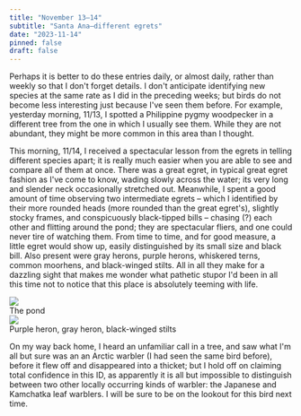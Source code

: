 ```yaml
---
title: "November 13–14"
subtitle: "Santa Ana—different egrets"
date: "2023-11-14"
pinned: false
draft: false
---
```


Perhaps it is better to do these entries daily, or almost daily, rather than weekly so that I don't forget details. I don't anticipate identifying new species at the same rate as I did in the preceding weeks; but birds do not become less interesting just because I've seen them before. For example, yesterday morning, 11/13, I spotted a Philippine pygmy woodpecker in a different tree from the one in which I usually see them. While they are not abundant, they might be more common in this area than I thought.

This morning, 11/14, I received a spectacular lesson from the egrets in telling different species apart; it is really much easier when you are able to see and compare all of them at once. There was a great egret, in typical great egret fashion as I've come to know, wading slowly across the water; its very long and slender neck occasionally stretched out. Meanwhile, I spent a good amount of time observing two intermediate egrets – which I identified by their more rounded heads (more rounded than the great egret's), slightly stocky frames, and conspicuously black-tipped bills – chasing (?) each other and flitting around the pond; they are spectacular fliers, and one could never tire of watching them. From time to time, and for good measure, a little egret would show up, easily distinguished by its small size and black bill. Also present were gray herons, purple herons, whiskered terns, common moorhens, and black-winged stilts. All in all they make for a dazzling sight that makes me wonder what pathetic stupor I'd been in all this time not to notice that this place is absolutely teeming with life.

<div class="row my-4">
  <div class="col-md-6">
    <img src="https://pbs.twimg.com/media/F_A1tqDaIAA7Ci-?format=jpg&name=large">
    <figcaption>The pond</figcaption>
  </div>
  <div class="col-md-6">
    <img src="https://pbs.twimg.com/media/GAJpqFeaEAANZft?format=jpg&name=large">
    <figcaption>Purple heron, gray heron, black-winged stilts</figcaption>
  </div>
</div>

On my way back home, I heard an unfamiliar call in a tree, and saw what I'm all but sure was an an Arctic warbler (I had seen the same bird before), before it flew off and disappeared into a thicket; but I hold off on claiming total confidence in this ID, as apparently it is all but impossible to distinguish between two other locally occurring kinds of warbler: the Japanese and Kamchatka leaf warblers. I will be sure to be on the lookout for this bird next time.
